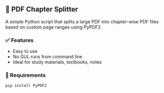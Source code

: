 ## 📄 PDF Chapter Splitter

A simple Python script that splits a large PDF into chapter-wise PDF files based on custom page ranges using PyPDF2.

### ✅ Features
- Easy to use
- No GUI, runs from command line
- Ideal for study materials, textbooks, notes

### 🔧 Requirements
```bash
pip install PyPDF2
